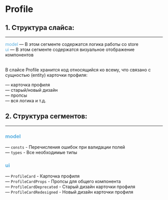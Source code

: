 # Profile

## 1. Структура слайса:
***

<span style="color:#59afe1">model</span> &mdash; В этом сегменте содержатся логика работы со store <br/>
<span style="color:#59afe1">ui</span> &mdash; В этом сегменте содержатся визуальное отображение компонентов
<br/>
<br/>


В слайсе Profile хранится код относящийся ко всему, что связано с сущностью (entity) карточки профиля:

&mdash; карточка профиля <br>
&mdash; старый/новый дизайн <br>
&mdash; пропсы <br>
&mdash; вся логика и т.д. <br>

## 2. Структура сегментов:
***

### <span style="color:#59afe1">model</span><br>
&mdash; `consts` - Перечисления ошибок при валидации полей <br>
&mdash; `types` - Все необходимые типы <br>

### <span style="color:#59afe1">ui</span><br>
&mdash; `ProfileCard` - Карточка профиля <br>
&mdash; `ProfileCardProps` - Пропсы для общего компонента  <br>
&mdash; `ProfileCardDeprecated` - Старый дизайн карточки профиля  <br>
&mdash; `ProfileCardRedesigned` - Новый дизайн карточки профиля  <br>
